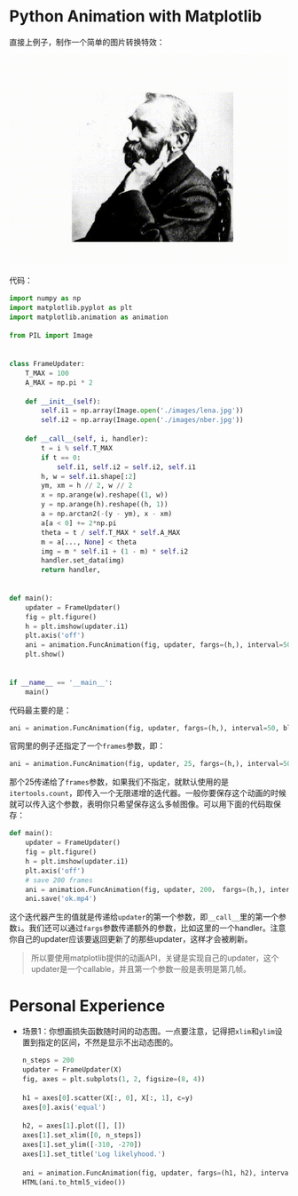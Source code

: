 # Python Animation with Matplotlib

直接上例子，制作一个简单的图片转换特效：

![](images/ok.gif)

代码：

```python
import numpy as np
import matplotlib.pyplot as plt
import matplotlib.animation as animation

from PIL import Image


class FrameUpdater:
    T_MAX = 100
    A_MAX = np.pi * 2

    def __init__(self):
        self.i1 = np.array(Image.open('./images/lena.jpg'))
        self.i2 = np.array(Image.open('./images/nber.jpg'))

    def __call__(self, i, handler):
        t = i % self.T_MAX
        if t == 0:
            self.i1, self.i2 = self.i2, self.i1
        h, w = self.i1.shape[:2]
        ym, xm = h // 2, w // 2
        x = np.arange(w).reshape((1, w))
        y = np.arange(h).reshape((h, 1))
        a = np.arctan2(-(y - ym), x - xm)
        a[a < 0] += 2*np.pi
        theta = t / self.T_MAX * self.A_MAX
        m = a[..., None] < theta
        img = m * self.i1 + (1 - m) * self.i2
        handler.set_data(img)
        return handler,


def main():
    updater = FrameUpdater()
    fig = plt.figure()
    h = plt.imshow(updater.i1)
    plt.axis('off')
    ani = animation.FuncAnimation(fig, updater, fargs=(h,), interval=50, blit=True)
    plt.show()


if __name__ == '__main__':
    main()
```

代码最主要的是：

```python
ani = animation.FuncAnimation(fig, updater, fargs=(h,), interval=50, blit=True)
```

官网里的例子还指定了一个`frames`参数，即：

```python
ani = animation.FuncAnimation(fig, updater, 25, fargs=(h,), interval=50, blit=True)
```

那个25传递给了`frames`参数，如果我们不指定，就默认使用的是`itertools.count`，即传入一个无限递增的迭代器。一般你要保存这个动画的时候就可以传入这个参数，表明你只希望保存这么多帧图像。可以用下面的代码取保存：

```python
def main():
    updater = FrameUpdater()
    fig = plt.figure()
    h = plt.imshow(updater.i1)
    plt.axis('off')
    # save 200 frames
    ani = animation.FuncAnimation(fig, updater, 200， fargs=(h,), interval=50, blit=True)
    ani.save('ok.mp4')
```



这个迭代器产生的值就是传递给`updater`的第一个参数，即`__call__`里的第一个参数`i`。我们还可以通过`fargs`参数传递额外的参数，比如这里的一个handler。注意你自己的updater应该要返回更新了的那些updater，这样才会被刷新。

> 所以要使用matplotlib提供的动画API，关键是实现自己的updater，这个updater是一个callable，并且第一个参数一般是表明是第几帧。

# Personal Experience

- 场景1：你想画损失函数随时间的动态图。一点要注意，记得把`xlim`和`ylim`设置到指定的区间，不然是显示不出动态图的。

  ```python
  n_steps = 200
  updater = FrameUpdater(X)
  fig, axes = plt.subplots(1, 2, figsize=(8, 4))
  
  h1 = axes[0].scatter(X[:, 0], X[:, 1], c=y)
  axes[0].axis('equal')
  
  h2, = axes[1].plot([], [])
  axes[1].set_xlim([0, n_steps])
  axes[1].set_ylim([-310, -270])
  axes[1].set_title('Log likelyhood.')
  
  ani = animation.FuncAnimation(fig, updater, fargs=(h1, h2), interval=100, blit=True, frames=n_steps)
  HTML(ani.to_html5_video())
  ```

  
